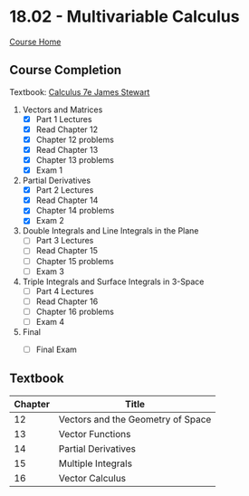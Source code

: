 # 18.02 - Multivariable Calculus

[Course Home](https://ocw.mit.edu/courses/mathematics/18-02-multivariable-calculus-fall-2007/index.htm)

## Course Completion
Textbook: [Calculus 7e James Stewart](https://isbnsearch.org/isbn/9780871503237)

1. Vectors and Matrices
   - [x] Part 1 Lectures
   - [x] Read Chapter 12
   - [x] Chapter 12 problems
   - [x] Read Chapter 13
   - [x] Chapter 13 problems
   - [x] Exam 1
2. Partial Derivatives
   - [x] Part 2 Lectures
   - [x] Read Chapter 14
   - [x] Chapter 14 problems
   - [x] Exam 2
3. Double Integrals and Line Integrals in the Plane
   - [ ] Part 3 Lectures
   - [ ] Read Chapter 15
   - [ ] Chapter 15 problems
   - [ ] Exam 3
4. Triple Integrals and Surface Integrals in 3-Space
   - [ ] Part 4 Lectures
   - [ ] Read Chapter 16
   - [ ] Chapter 16 problems
   - [ ] Exam 4
5. Final
   - [ ] Final Exam


## Textbook
| Chapter | Title                              |
| ------- | ---------------------------------- | 
| 12      | Vectors and the Geometry of Space  |
| 13      | Vector Functions                   |
| 14      | Partial Derivatives                |
| 15      | Multiple Integrals                 |
| 16      | Vector Calculus                    |
